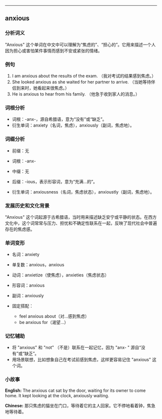 
---------------
## anxious
### 分析词义
"Anxious" 这个单词在中文中可以理解为“焦虑的”、“担心的”。它用来描述一个人因为担心或害怕某件事情而感到不安或紧张的情绪。

### 例句
1. I am anxious about the results of the exam. （我对考试的结果感到焦虑。）
2. She looked anxious as she waited for her partner to arrive. （当她等待伴侣到来时，她看起来很焦虑。）
3. He is anxious to hear from his family. （他急于收到家人的消息。）

### 词根分析
- 词根：-anx-，源自希腊语，意为“没有”或“缺乏”。
- 衍生单词：anxiety（名词，焦虑），anxiously（副词，焦虑地）。

### 词缀分析
- 前缀：无
- 词根：-anx-
- 中缀：无
- 后缀：-ious，表示形容词，意为“充满...的”。

- 衍生单词：anxiousness（名词，焦虑状态），anxioustly（副词，焦虑地）。

### 发展历史和文化背景
"Anxious" 这个词起源于古希腊语，当时用来描述缺乏安宁或平静的状态。在西方文化中，这个词常常与压力、担忧和不确定性联系在一起，反映了现代社会中普遍存在的焦虑感。

### 单词变形
- 名词：anxiety
- 单复数：anxious，anxious
- 动词：anxietize（使焦虑），anxieties（焦虑状态）
- 形容词：anxious
- 副词：anxiously

- 固定搭配：
  - feel anxious about（对...感到焦虑）
  - be anxious for（渴望...）

### 记忆辅助
- 将 "anxious" 和 "not" （不是）联系在一起记忆，因为 "anx- " 源自“没有”或“缺乏”。
- 用场景联想，比如想象自己在考试前感到焦虑，这样更容易记住 "anxious" 这个词。

### 小故事
**English:**
The anxious cat sat by the door, waiting for its owner to come home. It kept looking at the clock, anxiously waiting.

**Chinese:**
那只焦虑的猫坐在门口，等待着它的主人回家。它不停地看着钟，焦急地等待着。

